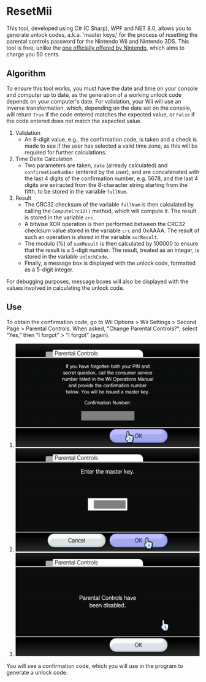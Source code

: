 # ResetMii

This tool, developed using C# (C Sharp), WPF and NET 8.0, allows you to generate unlock codes, a.k.a. 'master keys,' for the process of resetting the parental controls password for the Nintendo Wii and Nintendo 3DS. This tool is free, unlike the [one officially offered by Nintendo](https://parentalcontrols.nintendo.com/?sys=wii), which aims to charge you 50 cents.

## Algorithm

To ensure this tool works, you must have the date and time on your console and computer up to date, as the generation of a working unlock code depends on your computer's date. For validation, your Wii will use an inverse transformation, which, depending on the date set on the console, will return ```True``` if the code entered matches the expected value, or ```False``` if the code entered does not match the expected value.

1. Validation
   - An 8-digit value, e.g., the confirmation code, is taken and a check is made to see if the user has selected a valid time zone, as this will be required for further calculations.
2. Time Delta Calculation
   - Two parameters are taken, ```date``` (already calculated) and ```confirmationNumber``` (entered by the user), and are concatenated with the last 4 digits of the confirmation number, e.g. 5678, and the last 4 digits are extracted from the 8-character string starting from the fifth, to be stored in the variable ```fullNum```.
3. Result
     - The CRC32 checksum of the variable ```fullNum``` is then calculated by calling the ```ComputeCrc32()``` method, which will compute it. The result is stored in the variable ```crc```.
     - A bitwise XOR operation is then performed between the CRC32 checksum value stored in the variable ```crc``` and 0xAAAA. The result of such an operation is stored in the variable ```xorResult```.
     - The modulo (%) of ```sumResult``` is then calculated by 100000 to ensure that the result is a 5-digit number. The result, treated as an integer, is stored in the variable ```unlockCode```.
     - Finally, a message box is displayed with the unlock code, formatted as a 5-digit integer.

For debugging purposes, message boxes will also be displayed with the values ​​involved in calculating the unlock code.

## Use

To obtain the confirmation code, go to Wii Options > Wii Settings > Second Page > Parental Controls. When asked, "Change Parental Controls?", select "Yes," then "I forgot" > "I forgot" (again).

1. ![](/img/1.jpg)
2. ![](/img/2.jpg)
3. ![](/img/3.jpg)

You will see a confirmation code, which you will use in the program to generate a unlock code.
